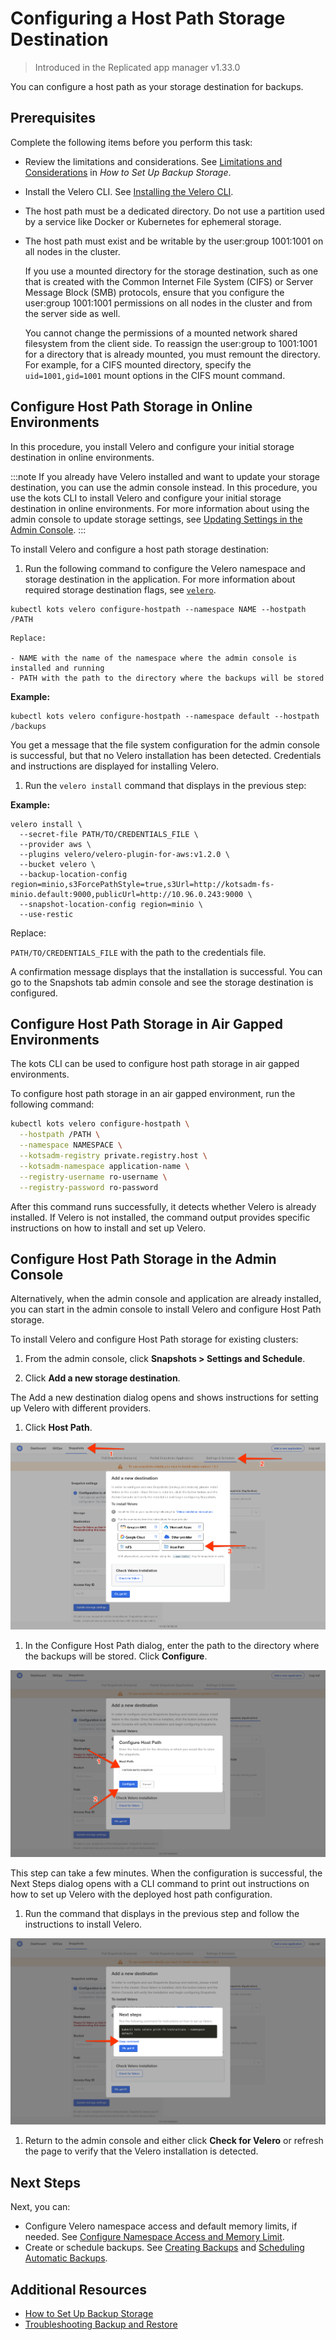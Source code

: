 # Configuring a Host Path Storage Destination

> Introduced in the Replicated app manager v1.33.0

You can configure a host path as your storage destination for backups.

## Prerequisites

Complete the following items before you perform this task:

* Review the limitations and considerations. See [Limitations and Considerations](snapshots-config-workflow#limitations-and-considerations) in _How to Set Up Backup Storage_.
* Install the Velero CLI. See [Installing the Velero CLI](snapshots-velero-cli-installing).
* The host path must be a dedicated directory. Do not use a partition used by a service like Docker or Kubernetes for ephemeral storage.
* The host path must exist and be writable by the user:group 1001:1001 on all nodes in the cluster.

   If you use a mounted directory for the storage destination, such as one that is created with the Common Internet File System (CIFS) or Server Message Block (SMB) protocols, ensure that you configure the user:group 1001:1001 permissions on all nodes in the cluster and from the server side as well.

   You cannot change the permissions of a mounted network shared filesystem from the client side. To reassign the user:group to 1001:1001 for a directory that is already mounted, you must remount the directory. For example, for a CIFS mounted directory, specify the `uid=1001,gid=1001` mount options in the CIFS mount command.

## Configure Host Path Storage in Online Environments

In this procedure, you install Velero and configure your initial storage destination in online environments.

:::note
If you already have Velero installed and want to update your storage destination, you can use the admin console instead. In this procedure, you use the kots CLI to install Velero and configure your initial storage destination in online environments. For more information about using the admin console to update storage settings, see [Updating Settings in the Admin Console](snapshots-updating-with-admin-console).
:::

To install Velero and configure a host path storage destination:

1. Run the following command to configure the Velero namespace and storage destination in the application. For more information about required storage destination flags, see [`velero`](/reference/kots-cli-velero-index).

  ```
  kubectl kots velero configure-hostpath --namespace NAME --hostpath /PATH
  ```

    Replace:

    - NAME with the name of the namespace where the admin console is installed and running
    - PATH with the path to the directory where the backups will be stored

  **Example:**

  ```
  kubectl kots velero configure-hostpath --namespace default --hostpath /backups
  ```

  You get a message that the file system configuration for the admin console is successful, but that no Velero installation has been detected. Credentials and instructions are displayed for installing Velero.

1. Run the `velero install` command that displays in the previous step:

  **Example:**

  ```
  velero install \
    --secret-file PATH/TO/CREDENTIALS_FILE \
    --provider aws \
    --plugins velero/velero-plugin-for-aws:v1.2.0 \
    --bucket velero \
    --backup-location-config region=minio,s3ForcePathStyle=true,s3Url=http://kotsadm-fs-minio.default:9000,publicUrl=http://10.96.0.243:9000 \
    --snapshot-location-config region=minio \
    --use-restic
  ```

  Replace:

   `PATH/TO/CREDENTIALS_FILE` with the path to the credentials file.

  A confirmation message displays that the installation is successful. You can go to the Snapshots tab admin console and see the storage destination is configured.

## Configure Host Path Storage in Air Gapped Environments

The kots CLI can be used to configure host path storage in air gapped environments.

To configure host path storage in an air gapped environment, run the following command:

```bash
kubectl kots velero configure-hostpath \
  --hostpath /PATH \
  --namespace NAMESPACE \
  --kotsadm-registry private.registry.host \
  --kotsadm-namespace application-name \
  --registry-username ro-username \
  --registry-password ro-password
```

After this command runs successfully, it detects whether Velero is already installed. If Velero is not installed, the command output provides specific instructions on how to install and set up Velero.

## Configure Host Path Storage in the Admin Console

Alternatively, when the admin console and application are already installed, you can start in the admin console to install Velero and configure Host Path storage.

To install Velero and configure Host Path storage for existing clusters:

1. From the admin console, click **Snapshots > Settings and Schedule**.

1. Click **Add a new storage destination**.

  The Add a new destination dialog opens and shows instructions for setting up Velero with different providers.

1. Click **Host Path**.

  ![Snapshot Provider NFS](/images/snapshot-provider-hostpath.png)

1. In the Configure Host Path dialog, enter the path to the directory where the backups will be stored. Click **Configure**.

  ![Snapshot Provider NFS Fields](/images/snapshot-provider-hostpath-field.png)

  This step can take a few minutes. When the configuration is successful, the Next Steps dialog opens with a CLI command to print out instructions on how to set up Velero with the deployed host path configuration.

1. Run the command that displays in the previous step and follow the instructions to install Velero.

  ![Snapshot Provider File System Next Steps](/images/snapshot-provider-fs-next-steps.png)

1. Return to the admin console and either click **Check for Velero** or refresh the page to verify that the Velero installation is detected.


## Next Steps

Next, you can:

* Configure Velero namespace access and default memory limits, if needed. See [Configure Namespace Access and Memory Limit](snapshots-velero-installing-config).
* Create or schedule backups. See [Creating Backups](snapshots-creating) and [Scheduling Automatic Backups](snapshots-scheduling).

## Additional Resources

* [How to Set Up Backup Storage](snapshots-understanding)
* [Troubleshooting Backup and Restore](snapshots-troubleshooting-backup-restore)
